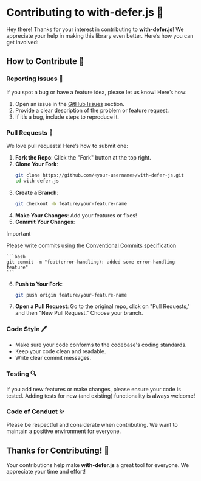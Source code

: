 # Contributing to with-defer.js 🎉

Hey there! Thanks for your interest in contributing to **with-defer.js**! We appreciate your help in making this library even better. Here’s how you can get involved:

## How to Contribute 🤗

### Reporting Issues 🐛

If you spot a bug or have a feature idea, please let us know! Here’s how:

1. Open an issue in the [GitHub Issues](https://github.com/<your-username>/with-defer-js/issues) section.
2. Provide a clear description of the problem or feature request.
3. If it’s a bug, include steps to reproduce it.

### Pull Requests 💌

We love pull requests! Here’s how to submit one:

1. **Fork the Repo**: Click the "Fork" button at the top right.
2. **Clone Your Fork**:
    ```bash
    git clone https://github.com/<your-username>/with-defer-js.git
    cd with-defer.js
    ```
3. **Create a Branch**: 
    ```bash
    git checkout -b feature/your-feature-name
    ```
4. **Make Your Changes**: Add your features or fixes!
5. **Commit Your Changes**:

> [!IMPORTANT]
> Please write commits using the [Conventional Commits specification](https://www.conventionalcommits.org/en/v1.0.0/)

    ```bash
    git commit -m "feat(error-handling): added some error-handling feature"
    ```
6. **Push to Your Fork**:
    ```bash
    git push origin feature/your-feature-name
    ```
7. **Open a Pull Request**: Go to the original repo, click on "Pull Requests," and then "New Pull Request." Choose your branch.

### Code Style 🖊️

- Make sure your code conforms to the codebase's coding standards.
- Keep your code clean and readable.
- Write clear commit messages.

### Testing 🔍

If you add new features or make changes, please ensure your code is tested. Adding tests for new (and existing) functionality is always welcome!

### Code of Conduct ✨

Please be respectful and considerate when contributing. We want to maintain a positive environment for everyone.

## Thanks for Contributing! 🙌

Your contributions help make **with-defer.js** a great tool for everyone. We appreciate your time and effort!
